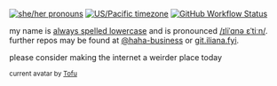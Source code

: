 [![she/her pronouns](https://img.shields.io/badge/pronouns-xie%2Fxer-orange)](https://pronoun.is/xie?or=she)
[![US/Pacific timezone](https://img.shields.io/badge/timezone-US%2FPacific-informational)](https://www.timeanddate.com/worldclock/usa/seattle)
[![GitHub Workflow Status](https://img.shields.io/github/actions/workflow/status/iliana/iliana/ci.yml?branch=magnet)](https://github.com/iliana/iliana/actions?query=workflow%3A%22Continuous+Integration%22)

my name is [always spelled lowercase](https://iliana.fyi/lowercase/) and is pronounced [/ɪliˈɑnə ɛˈtiːn/](https://iliana.fyi/etaoin.flac).<br>
further repos may be found at [@haha-business](https://github.com/haha-business) or [git.iliana.fyi](https://git.iliana.fyi).

please consider making the internet a weirder place today

<sub>current avatar by [Tofu](https://twitter.com/Tofu_Rabbit)</sub>
